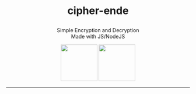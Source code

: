 
# <p align="center">cipher-ende</p>

<p align="center">Simple Encryption and Decryption<br>
Made with JS/NodeJS</p>



<p align="center"><img src="https://images.g2crowd.com/uploads/product/image/large_detail/large_detail_f0b606abb6d19089febc9faeeba5bc05/nodejs-development-services.png" style="width:100px; display:inline-block;"> <img src="https://www.computerhope.com/jargon/j/javascript.png" style="width:100px; display:inline-block;"></p>
<hr />



